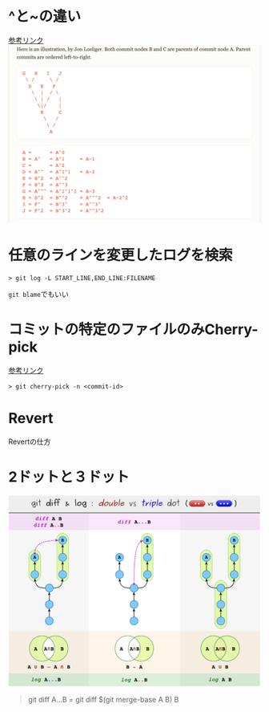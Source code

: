 # ^と~の違い

[参考リンク](https://stackoverflow.com/questions/2221658/whats-the-difference-between-head-and-head-in-git)
![image](./img/difference.png)
# 任意のラインを変更したログを検索

```
> git log -L START_LINE,END_LINE:FILENAME
```

`git blame`でもいい

# コミットの特定のファイルのみCherry-pick

[参考リンク](https://codehero.jp/git/5717026/how-to-git-cherry-pick-only-changes-to-certain-files)

```
> git cherry-pick -n <commit-id>
```

# Revert

Revertの仕方

# 2ドットと３ドット

![image](./img/2or3dots.png)

> git diff A...B = git diff $(git merge-base A B) B